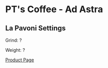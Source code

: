 
# PT's Coffee - Ad Astra

## La Pavoni Settings

Grind: ?

Weight: ?



[Product Page](https://www.gocoffeego.com/products/pts-coffee/ad-astra-1514)